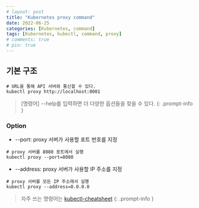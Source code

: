 ```yaml
---
# layout: post
title: "Kubernetes proxy command"
date: 2022-06-25
categories: [Kubernetes, command]
tags: [Kubernetes, kubectl, command, proxy]
# comments: true
# pin: true
---
```


## 기본 구조
```
# URL을 통해 API 서버와 통신할 수 있다.
kubectl proxy http://localhost:8001
```

> [명령어] --help를 입력하면 더 다양한 옵션들을 찾을 수 있다.
{: .prompt-info }

### Option
- --port: proxy 서버가 사용할 포트 번호를 지정
```
# proxy 서버를 8080 포트에서 실행
kubectl proxy --port=8080
```

- --address: proxy 서버가 사용할 IP 주소를 지정
```
# proxy 서버를 모든 IP 주소에서 실행
kubectl proxy --address=0.0.0.0
```

> 자주 쓰는 명령어는 [kubectl-cheatsheet](https://kubernetes.io/docs/reference/kubectl/cheatsheet/)
{: .prompt-info }
